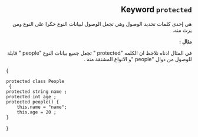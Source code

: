 <div dir = rtl > 

## Keyword `protected`
  هي إحدى كلمات تحديد الوصول  وهي تجعل الوصول لبيانات النوع  حكرا على النوع ومن يرث منه.


**مثال :**

 في المثال ادناه نلاحظ ان الكلمه "protected "  تجعل جميع بيانات النوع "people " قابلة للوصول من دوال "people "و الانواع المشتقة منه . 

<div dir = ltr > 

{


    protected class People  
     { 
    protected string name ; 
    protected int age ;
    protected people() {
        this.name = "name";
        this.age = 20 ;
    }
   
}


</dir>
</dir>